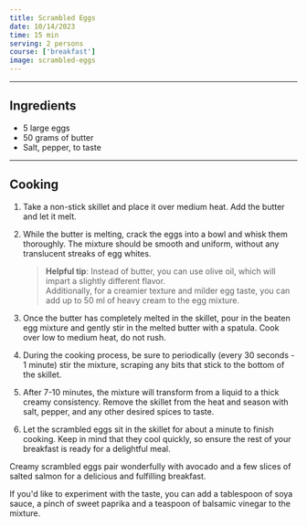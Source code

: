 ```yaml
---
title: Scrambled Eggs
date: 10/14/2023
time: 15 min
serving: 2 persons
course: ['breakfast']
image: scrambled-eggs
---
```


---

## Ingredients

- 5 large eggs
- 50 grams of butter
- Salt, pepper, to taste

---

## Cooking

1. Take a non-stick skillet and place it over medium heat. Add the butter and let it melt.

2. While the butter is melting, crack the eggs into a bowl and whisk them thoroughly.
   The mixture should be smooth and uniform, without any translucent streaks of egg whites.

   > **Helpful tip**: Instead of butter, you can use olive oil, which will impart a slightly different flavor.  
   > Additionally, for a creamier texture and milder egg taste, you can add up to 50 ml of heavy cream to the egg mixture.

3. Once the butter has completely melted in the skillet, pour in the beaten egg mixture and gently stir in the melted butter with a spatula.
   Cook over low to medium heat, do not rush.

4. During the cooking process, be sure to periodically (every 30 seconds - 1 minute) stir the mixture,
   scraping any bits that stick to the bottom of the skillet.

5. After 7-10 minutes, the mixture will transform from a liquid to a thick creamy consistency.
   Remove the skillet from the heat and season with salt, pepper, and any other desired spices to taste.

6. Let the scrambled eggs sit in the skillet for about a minute to finish cooking.
   Keep in mind that they cool quickly, so ensure the rest of your breakfast is ready for a delightful meal.

Creamy scrambled eggs pair wonderfully with avocado and a few slices of salted salmon for a delicious and fulfilling breakfast.

If you'd like to experiment with the taste, you can add a tablespoon of soya sauce, a pinch of sweet paprika and a teaspoon of balsamic vinegar to the mixture.
